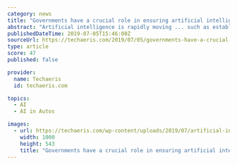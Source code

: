 ```yaml
---
category: news
title: "Governments have a crucial role in ensuring artificial intelligence benefits everyone"
abstract: "Artificial intelligence is rapidly moving ... such as establishing self-driving test sites in cities so Canada can build on its already leading position in the development of technologies that ..."
publishedDateTime: 2019-07-05T15:46:00Z
sourceUrl: https://techaeris.com/2019/07/05/governments-have-a-crucial-role-in-ensuring-artificial-intelligence-benefits-everyone/
type: article
score: 47
published: false

provider:
  name: Techaeris
  id: techaeris.com

topics:
  - AI
  - AI in Autos

images:
  - url: https://techaeris.com/wp-content/uploads/2019/07/artificial-intelligence-robot-1000x543.jpg
    width: 1000
    height: 543
    title: "Governments have a crucial role in ensuring artificial intelligence benefits everyone"
---
```

